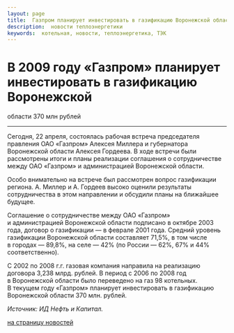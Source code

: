 ```yaml
---
layout: page
title:  Газпром планирует инвестировать в газификацию Воронежской области 370 млн рублей
description:  новости теплоэнергетики
keywords:  котельная, новости, теплоэнергетика, ТЭК
---
```


# В 2009 году «Газпром» планирует инвестировать в газификацию Воронежской
области 370 млн рублей

****

Сегодня, 22 апреля, состоялась рабочая встреча председателя правления ОАО
«Газпром» Алексея Миллера и губернатора Воронежской области Алексея Гордеева.
В ходе встречи были рассмотрены итоги и планы реализации соглашения о
сотрудничестве между ОАО «Газпром» и администрацией Воронежской области.

Особо внимательно на встрече был рассмотрен вопрос газификации региона. А.
Миллер и А. Гордеев высоко оценили результаты сотрудничества в этом
направлении и обсудили планы на ближайшее будущее.

Соглашение о сотрудничестве между ОАО «Газпром» и администрацией Воронежской
области подписано в октябре 2003 года, договор о газификации — в феврале 2001
года. Средний уровень газификации Воронежской области составляет 71,5%, в том
числе в городах — 89,8%, на селе — 42% (по России — 62%, 67% и 44%
соответственно).

С 2002 по 2008 г.г. газовая компания направила на реализацию договора 3,238
млрд. рублей. В период с 2006 по 2008 год в Воронежской области было
переведено на газ 98 котельных. В текущем году «Газпром» планирует
инвестировать в газификацию Воронежской области 370 млн. рублей.

_Источник: ИД Нефть и Капитал._

[на страницу новостей](/news.shtml)

